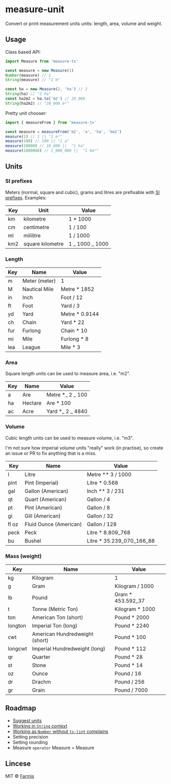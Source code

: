 # measure-unit

Convert or print measurement units units: length, area, volume and weight.

## Usage

Class based API:

```js
import Measure from 'measure-ts'

const measure = new Measure(1)
Number(measure) // 1
String(measure) // "1 m"

const ha = new Measure(2, 'ha') // 2
String(ha) // "2 ha"
const ha2m2 = ha.to('m2') // 20_000
String(ha2m2) // "20_000 m²"
```

Pretty unit chooser:

```js
import { measureFrom } from 'measure-ts'

const measure = measureFrom('m2', 'a', 'ha', 'km2')
measure(1) // 1 || "1 m²"
measure(100) // 100 || "1 a"
measure(10000) // 10_000 ||  "1 ha"
measure(1000000) // 1_000_000 ||  "1 km²"
```

## Units

### SI prefixes

Meters (normal, square and cubic), grams and litres are prefixable with [SI prefixes](https://en.wikipedia.org/wiki/Metric_prefix#List_of_SI_prefixes). Examples:

| Key | Unit             | Value           |
| --- | ---------------- | --------------- |
| km  | kilometre        | 1 \* 1000       |
| cm  | centimetre       | 1 / 100         |
| ml  | mililitre        | 1 / 1000        |
| km2 | square kilometre | 1 _ 1000 _ 1000 |

### Length

| Key | Name          | Value           |
| --- | ------------- | --------------- |
| m   | Meter (meter) | 1               |
| M   | Nautical Mile | Metre \* 1852   |
| in  | Inch          | Foot / 12       |
| ft  | Foot          | Yard / 3        |
| yd  | Yard          | Metre \* 0.9144 |
| ch  | Chain         | Yard \* 22      |
| fur | Furlong       | Chain \* 10     |
| mi  | Mile          | Furlong \* 8    |
| lea | League        | Mile \* 3       |

### Area

Square length units can be used to measure area, i.e. "m2".

| Key | Name    | Value             |
| --- | ------- | ----------------- |
| a   | Are     | Metre \*_ 2 _ 100 |
| ha  | Hectare | Are \* 100        |
| ac  | Acre    | Yard \*_ 2 _ 4840 |

### Volume

Cubic length units can be used to measure volume, i.e. "m3".

I'm not sure how imperial volume units "really" work (in practise), so create an issue or PR to fix anything that is a miss.

| Key   | Name                   | Value                      |
| ----- | ---------------------- | -------------------------- |
| l     | Litre                  | Metre \*\* 3 / 1000        |
| pint  | Pint (Imperial)        | Litre \* 0.568             |
| gal   | Gallon (American)      | Inch \*\* 3 / 231          |
| qt    | Quart (American)       | Gallon / 4                 |
| pt    | Pint (American)        | Gallon / 8                 |
| gi    | Gill (American)        | Gallon / 32                |
| fl oz | Fluid Ounce (American) | Gallon / 128               |
| peck  | Peck                   | Litre \* 8.809_768         |
| bu    | Bushel                 | Litre \* 35.239_070_166_88 |

### Mass (weight)

| Key     | Name                           | Value              |
| ------- | ------------------------------ | ------------------ |
| kg      | Kilogram                       | 1                  |
| g       | Gram                           | Kilogram / 1000    |
| lb      | Pound                          | Gram \* 453.592_37 |
| t       | Tonne (Metric Ton)             | Kilogram \* 1000   |
| ton     | American Ton (short)           | Pound \* 2000      |
| longton | Imperial Ton (long)            | Pound \* 2240      |
| cwt     | American Hundredweight (short) | Pound \* 100       |
| longcwt | Imperial Hundredweight (long)  | Pound \* 112       |
| qr      | Quarter                        | Pound \* 28        |
| st      | Stone                          | Pound \* 14        |
| oz      | Ounce                          | Pound / 16         |
| dr      | Drachm                         | Pound / 256        |
| gr      | Grain                          | Pound / 7000       |

## Roadmap

- [Suggest units](https://stackoverflow.com/questions/56947641/generating-union-string-type)
- [Working in `String` context](https://stackoverflow.com/questions/56949175/valueof-and-tostring-in-typescript)
- [Working as `Number` without `ts-lint` complains](https://stackoverflow.com/questions/56949175/valueof-and-tostring-in-typescript)
- Setting precision
- Setting rounding
- Measure `operator` Measure = Measure

## Lincese

MIT © [Farmis](./LICENSE)
